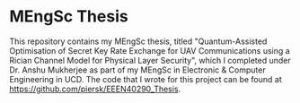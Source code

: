 # MEngSc Thesis
This repository contains my MEngSc thesis, titled "Quantum-Assisted Optimisation of Secret Key Rate Exchange for UAV Communications using a Rician Channel Model for Physical Layer Security", which I completed under Dr. Anshu Mukherjee as part of my MEngSc in Electronic & Computer Engineering in UCD. 
The code that I wrote for this project can be found at https://github.com/piersk/EEEN40290_Thesis. 
